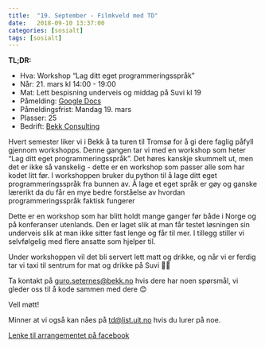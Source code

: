 ```yaml
---
title:  "19. September - Filmkveld med TD"
date:   2018-09-10 13:37:00
categories: [sosialt]
tags: [sosialt]
---
```

__TL;DR:__
- Hva: Workshop “Lag ditt eget programmeringsspråk”
- Når: 21. mars kl 14:00 - 19:00
- Mat: Lett bespisning underveis og middag på Suvi kl 19
- Påmelding: [Google Docs](https://docs.google.com/forms/d/e/1FAIpQLSemU3CUEg2i9_ZfMFxRWBw9FJ58SjJOgDG4VNiSsPgMROPhbA/viewform)
- Påmeldingsfrist: Mandag 19. mars
- Plasser: 25
- Bedrift: [Bekk Consulting](https://bekk.no)

Hvert semester liker vi i Bekk å ta turen til Tromsø for å gi dere faglig påfyll gjennom workshopps. Denne gangen tar vi med en workshop som heter “Lag ditt eget programmeringsspråk”. Det høres kanskje skummelt ut, men det er ikke så vanskelig - dette er en workshop som passer alle som har kodet litt før. I workshoppen bruker du python til å lage ditt eget programmeringsspråk fra bunnen av. Å lage et eget språk er gøy og ganske lærerikt da du får en mye bedre forståelse av hvordan programmeringsspråk faktisk fungerer

Dette er en workshop som har blitt holdt mange ganger før både i Norge og på konferanser utenlands. Den er laget slik at man får testet løsningen sin underveis slik at man ikke sitter fast lenge og får til mer. I tillegg stiller vi selvfølgelig med flere ansatte som hjelper til.

Under workshoppen vil det bli servert lett matt og drikke, og når vi er ferdig tar vi taxi til sentrum for mat og drikke på Suvi 🍛🍣

Ta kontakt på [guro.seternes@bekk.no](mailto:guro.seternes@bekk.no) hvis dere har noen spørsmål, vi gleder oss til å kode sammen med dere 😊

Vell møtt!

Minner at vi også kan nåes på [td@list.uit.no](mailto:td@list.uit.no) hvis du lurer på noe.

[Lenke til arrangementet på facebook](https://www.facebook.com/events/305373643321064/)
